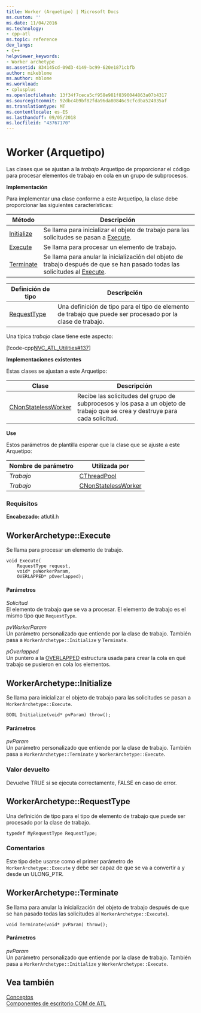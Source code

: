 ```yaml
---
title: Worker (Arquetipo) | Microsoft Docs
ms.custom: ''
ms.date: 11/04/2016
ms.technology:
- cpp-atl
ms.topic: reference
dev_langs:
- C++
helpviewer_keywords:
- Worker archetype
ms.assetid: 834145cd-09d3-4149-bc99-620e1871cbfb
author: mikeblome
ms.author: mblome
ms.workload:
- cplusplus
ms.openlocfilehash: 13f34f7ceca5cf958e981f8390044863a07b4317
ms.sourcegitcommit: 92dbc4b9bf82fda96da80846c9cfcdba524035af
ms.translationtype: MT
ms.contentlocale: es-ES
ms.lasthandoff: 09/05/2018
ms.locfileid: "43767170"
---
```

# <a name="worker-archetype"></a>Worker (Arquetipo)

Las clases que se ajustan a la *trabajo* Arquetipo de proporcionar el código para procesar elementos de trabajo en cola en un grupo de subprocesos.

**Implementación**

Para implementar una clase conforme a este Arquetipo, la clase debe proporcionar las siguientes características:

|Método|Descripción|
|------------|-----------------|
|[Initialize](#initialize)|Se llama para inicializar el objeto de trabajo para las solicitudes se pasan a [Execute](#execute).|
|[Execute](#execute)|Se llama para procesar un elemento de trabajo.|
|[Terminate](#terminate)|Se llama para anular la inicialización del objeto de trabajo después de que se han pasado todas las solicitudes al [Execute](#execute).|

|Definición de tipo|Descripción|
|-------------|-----------------|
|[RequestType](#requesttype)|Una definición de tipo para el tipo de elemento de trabajo que puede ser procesado por la clase de trabajo.|

Una típica *trabajo* clase tiene este aspecto:

[!code-cpp[NVC_ATL_Utilities#137](../../atl/codesnippet/cpp/worker-archetype_1.cpp)]

**Implementaciones existentes**

Estas clases se ajustan a este Arquetipo:

|Clase|Descripción|
|-----------|-----------------|
|[CNonStatelessWorker](../../atl/reference/cnonstatelessworker-class.md)|Recibe las solicitudes del grupo de subprocesos y los pasa a un objeto de trabajo que se crea y destruye para cada solicitud.|

**Use**

Estos parámetros de plantilla esperar que la clase que se ajuste a este Arquetipo:

|Nombre de parámetro|Utilizada por|
|--------------------|-------------|
|*Trabajo*|[CThreadPool](../../atl/reference/cthreadpool-class.md)|
|*Trabajo*|[CNonStatelessWorker](../../atl/reference/cnonstatelessworker-class.md)|

### <a name="requirements"></a>Requisitos

**Encabezado:** atlutil.h

## <a name="execute"></a>WorkerArchetype::Execute

Se llama para procesar un elemento de trabajo.

```  
void Execute(
    RequestType request,  
    void* pvWorkerParam,  
    OVERLAPPED* pOverlapped);
```

#### <a name="parameters"></a>Parámetros

*Solicitud*  
El elemento de trabajo que se va a procesar. El elemento de trabajo es el mismo tipo que `RequestType`.

*pvWorkerParam*  
Un parámetro personalizado que entiende por la clase de trabajo. También pasa a `WorkerArchetype::Initialize` y `Terminate`.

*pOverlapped*  
Un puntero a la [OVERLAPPED](/windows/desktop/api/minwinbase/ns-minwinbase-_overlapped) estructura usada para crear la cola en qué trabajo se pusieron en cola los elementos.

## <a name="initialize"></a> WorkerArchetype::Initialize

Se llama para inicializar el objeto de trabajo para las solicitudes se pasan a `WorkerArchetype::Execute`.  
```
BOOL Initialize(void* pvParam) throw();
```

#### <a name="parameters"></a>Parámetros

*pvParam*  
Un parámetro personalizado que entiende por la clase de trabajo. También pasa a `WorkerArchetype::Terminate` y `WorkerArchetype::Execute`.

### <a name="return-value"></a>Valor devuelto

Devuelve TRUE si se ejecuta correctamente, FALSE en caso de error.

## <a name="requesttype"></a> WorkerArchetype::RequestType

Una definición de tipo para el tipo de elemento de trabajo que puede ser procesado por la clase de trabajo.

```  
typedef MyRequestType RequestType;    
```

### <a name="remarks"></a>Comentarios

Este tipo debe usarse como el primer parámetro de `WorkerArchetype::Execute` y debe ser capaz de que se va a convertir a y desde un ULONG_PTR.

## <a name="terminate"></a> WorkerArchetype::Terminate

Se llama para anular la inicialización del objeto de trabajo después de que se han pasado todas las solicitudes al `WorkerArchetype::Execute`).

``` 
void Terminate(void* pvParam) throw();
```

#### <a name="parameters"></a>Parámetros

*pvParam*  
Un parámetro personalizado que entiende por la clase de trabajo. También pasa a `WorkerArchetype::Initialize` y `WorkerArchetype::Execute`.

## <a name="see-also"></a>Vea también

[Conceptos](../../atl/active-template-library-atl-concepts.md)   
[Componentes de escritorio COM de ATL](../../atl/atl-com-desktop-components.md)

